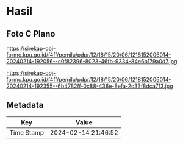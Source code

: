 # Hasil

## Foto C Plano

https://sirekap-obj-formc.kpu.go.id/f4ff/pemilu/pdpr/12/18/15/20/06/1218152006014-20240214-192056--c0f82396-8023-46fb-9334-84e6b179a0d7.jpg

https://sirekap-obj-formc.kpu.go.id/f4ff/pemilu/pdpr/12/18/15/20/06/1218152006014-20240214-192355--6b4782ff-0c88-436e-8efa-2c33f8dca7f3.jpg


## Metadata

| Key        | Value               |
| ---------- | ------------------- |
| Time Stamp | 2024-02-14 21:46:52 |



